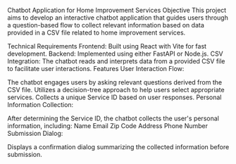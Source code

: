 Chatbot Application for Home Improvement Services
Objective
This project aims to develop an interactive chatbot application that guides users through a question-based flow to collect relevant information based on data provided in a CSV file related to home improvement services.

Technical Requirements
Frontend: Built using React with Vite for fast development.
Backend: Implemented using either FastAPI or Node.js.
CSV Integration: The chatbot reads and interprets data from a provided CSV file to facilitate user interactions.
Features
User Interaction Flow:

The chatbot engages users by asking relevant questions derived from the CSV file.
Utilizes a decision-tree approach to help users select appropriate services.
Collects a unique Service ID based on user responses.
Personal Information Collection:

After determining the Service ID, the chatbot collects the user's personal information, including:
Name
Email
Zip Code
Address
Phone Number
Submission Dialog:

Displays a confirmation dialog summarizing the collected information before submission.
